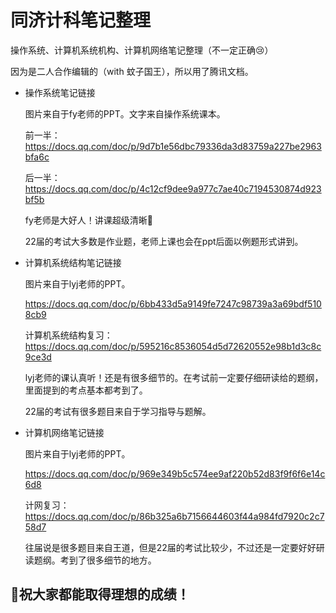# 同济计科笔记整理
操作系统、计算机系统机构、计算机网络笔记整理（不一定正确😢）

因为是二人合作编辑的（with 蚊子国王），所以用了腾讯文档。

- 操作系统笔记链接
  
  图片来自于fy老师的PPT。文字来自操作系统课本。
  
  前一半：https://docs.qq.com/doc/p/9d7b1e56dbc79336da3d83759a227be2963bfa6c
  
  后一半：https://docs.qq.com/doc/p/4c12cf9dee9a977c7ae40c7194530874d923bf5b

  fy老师是大好人！讲课超级清晰💓
  
  22届的考试大多数是作业题，老师上课也会在ppt后面以例题形式讲到。
  
- 计算机系统结构笔记链接
  
  图片来自于lyj老师的PPT。
  
  https://docs.qq.com/doc/p/6bb433d5a9149fe7247c98739a3a69bdf5108cb9
  
  计算机系统结构复习：https://docs.qq.com/doc/p/595216c8536054d5d72620552e98b1d3c8c9ce3d

  lyj老师的课认真听！还是有很多细节的。在考试前一定要仔细研读给的题纲，里面提到的考点基本都考到了。
  
  22届的考试有很多题目来自于学习指导与题解。
  
- 计算机网络笔记链接
  
  图片来自于lyj老师的PPT。
  
  https://docs.qq.com/doc/p/969e349b5c574ee9af220b52d83f9f6f6e14c6d8
  
  计网复习：https://docs.qq.com/doc/p/86b325a6b7156644603f44a984fd7920c2c758d7

  往届说是很多题目来自王道，但是22届的考试比较少，不过还是一定要好好研读题纲。考到了很多细节的地方。

 ##   🎉祝大家都能取得理想的成绩！
  
